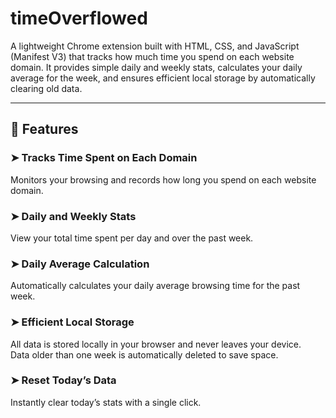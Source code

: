 # timeOverflowed

A lightweight Chrome extension built with HTML, CSS, and JavaScript (Manifest V3) that tracks how much time you spend on each website domain. It provides simple daily and weekly stats, calculates your daily average for the week, and ensures efficient local storage by automatically clearing old data.

---

## 🚀 Features

### ➤ Tracks Time Spent on Each Domain  
Monitors your browsing and records how long you spend on each website domain.

### ➤ Daily and Weekly Stats  
View your total time spent per day and over the past week.

### ➤ Daily Average Calculation  
Automatically calculates your daily average browsing time for the past week.

### ➤ Efficient Local Storage  
All data is stored locally in your browser and never leaves your device.  
Data older than one week is automatically deleted to save space.

### ➤ Reset Today’s Data  
Instantly clear today’s stats with a single click.
